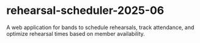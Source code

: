 # rehearsal-scheduler-2025-06
A web application for bands to schedule rehearsals, track attendance, and optimize rehearsal times based on member availability.
